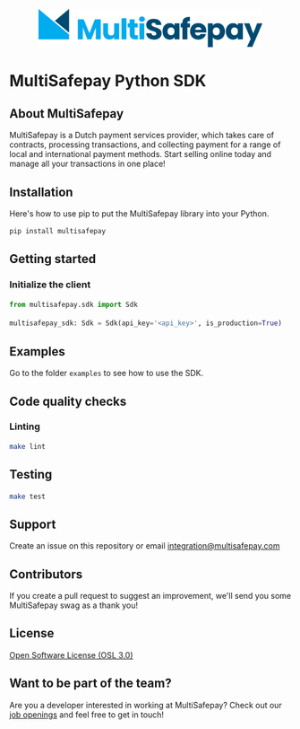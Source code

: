 <p align="center">
    <img src="https://raw.githubusercontent.com/MultiSafepay/MultiSafepay-logos/master/MultiSafepay-logo-color.svg" width="400px" position="center">
</p>

# MultiSafepay Python SDK

## About MultiSafepay

MultiSafepay is a Dutch payment services provider, which takes care of contracts, processing transactions, and
collecting payment for a range of local and international payment methods. Start selling online today and manage all
your transactions in one place!

## Installation

Here's how to use pip to put the MultiSafepay library into your Python.

```bash
pip install multisafepay
```

## Getting started

### Initialize the client

```python
from multisafepay.sdk import Sdk

multisafepay_sdk: Sdk = Sdk(api_key='<api_key>', is_production=True)
```

## Examples

Go to the folder `examples` to see how to use the SDK.

## Code quality checks

### Linting

```bash
make lint
```

## Testing

```bash
make test
```

## Support

Create an issue on this repository or email <a href="mailto:integration@multisafepay.com">
integration@multisafepay.com</a>

## Contributors

If you create a pull request to suggest an improvement, we'll send you some MultiSafepay swag as a thank you!

## License

[Open Software License (OSL 3.0)](https://github.com/MultiSafepay/php-sdk/blob/master/LICENSE.md)

## Want to be part of the team?

Are you a developer interested in working at MultiSafepay? Check out
our [job openings](https://www.multisafepay.com/careers/#jobopenings) and feel free to get in touch!